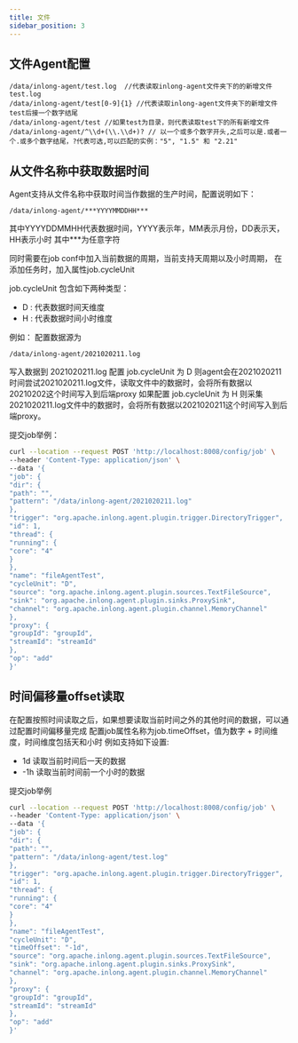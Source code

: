 ```yaml
---
title: 文件
sidebar_position: 3
---
```


## 文件Agent配置
```
/data/inlong-agent/test.log  //代表读取inlong-agent文件夹下的的新增文件test.log
/data/inlong-agent/test[0-9]{1} //代表读取inlong-agent文件夹下的新增文件test后接一个数字结尾
/data/inlong-agent/test //如果test为目录，则代表读取test下的所有新增文件
/data/inlong-agent/^\\d+(\\.\\d+)? // 以一个或多个数字开头,之后可以是.或者一个.或多个数字结尾，?代表可选,可以匹配的实例："5", "1.5" 和 "2.21"
```

## 从文件名称中获取数据时间
Agent支持从文件名称中获取时间当作数据的生产时间，配置说明如下：
```
/data/inlong-agent/***YYYYMMDDHH***
```
其中YYYYDDMMHH代表数据时间，YYYY表示年，MM表示月份，DD表示天，HH表示小时
其中***为任意字符

同时需要在job conf中加入当前数据的周期，当前支持天周期以及小时周期，
在添加任务时，加入属性job.cycleUnit

job.cycleUnit 包含如下两种类型：
- D : 代表数据时间天维度
- H : 代表数据时间小时维度

例如：
配置数据源为
```
/data/inlong-agent/2021020211.log
```
写入数据到 2021020211.log
配置 job.cycleUnit 为 D
则agent会在2021020211时间尝试2021020211.log文件，读取文件中的数据时，会将所有数据以20210202这个时间写入到后端proxy
如果配置 job.cycleUnit 为 H
则采集2021020211.log文件中的数据时，会将所有数据以2021020211这个时间写入到后端proxy。

提交job举例：
```bash
curl --location --request POST 'http://localhost:8008/config/job' \
--header 'Content-Type: application/json' \
--data '{
"job": {
"dir": {
"path": "",
"pattern": "/data/inlong-agent/2021020211.log"
},
"trigger": "org.apache.inlong.agent.plugin.trigger.DirectoryTrigger",
"id": 1,
"thread": {
"running": {
"core": "4"
}
},
"name": "fileAgentTest",
"cycleUnit": "D",
"source": "org.apache.inlong.agent.plugin.sources.TextFileSource",
"sink": "org.apache.inlong.agent.plugin.sinks.ProxySink",
"channel": "org.apache.inlong.agent.plugin.channel.MemoryChannel"
},
"proxy": {
"groupId": "groupId",
"streamId": "streamId"
},
"op": "add"
}'
```


## 时间偏移量offset读取
在配置按照时间读取之后，如果想要读取当前时间之外的其他时间的数据，可以通过配置时间偏移量完成
配置job属性名称为job.timeOffset，值为数字 + 时间维度，时间维度包括天和小时
例如支持如下设置:
- 1d 读取当前时间后一天的数据 
- -1h 读取当前时间前一个小时的数据

提交job举例
```bash
curl --location --request POST 'http://localhost:8008/config/job' \
--header 'Content-Type: application/json' \
--data '{
"job": {
"dir": {
"path": "",
"pattern": "/data/inlong-agent/test.log"
},
"trigger": "org.apache.inlong.agent.plugin.trigger.DirectoryTrigger",
"id": 1,
"thread": {
"running": {
"core": "4"
}
},
"name": "fileAgentTest",
"cycleUnit": "D",
"timeOffset": "-1d",
"source": "org.apache.inlong.agent.plugin.sources.TextFileSource",
"sink": "org.apache.inlong.agent.plugin.sinks.ProxySink",
"channel": "org.apache.inlong.agent.plugin.channel.MemoryChannel"
},
"proxy": {
"groupId": "groupId",
"streamId": "streamId"
},
"op": "add"
}'
```